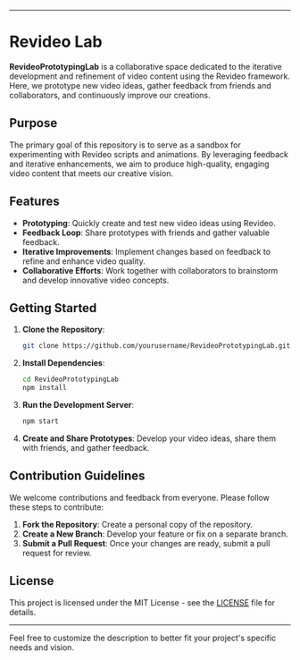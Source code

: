 

---

# Revideo Lab

**RevideoPrototypingLab** is a collaborative space dedicated to the iterative development and refinement of video content using the Revideo framework. Here, we prototype new video ideas, gather feedback from friends and collaborators, and continuously improve our creations.

## Purpose

The primary goal of this repository is to serve as a sandbox for experimenting with Revideo scripts and animations. By leveraging feedback and iterative enhancements, we aim to produce high-quality, engaging video content that meets our creative vision.

## Features

- **Prototyping**: Quickly create and test new video ideas using Revideo.
- **Feedback Loop**: Share prototypes with friends and gather valuable feedback.
- **Iterative Improvements**: Implement changes based on feedback to refine and enhance video quality.
- **Collaborative Efforts**: Work together with collaborators to brainstorm and develop innovative video concepts.

## Getting Started

1. **Clone the Repository**:
   ```bash
   git clone https://github.com/yourusername/RevideoPrototypingLab.git
   ```

2. **Install Dependencies**:
   ```bash
   cd RevideoPrototypingLab
   npm install
   ```

3. **Run the Development Server**:
   ```bash
   npm start
   ```

4. **Create and Share Prototypes**: Develop your video ideas, share them with friends, and gather feedback.

## Contribution Guidelines

We welcome contributions and feedback from everyone. Please follow these steps to contribute:

1. **Fork the Repository**: Create a personal copy of the repository.
2. **Create a New Branch**: Develop your feature or fix on a separate branch.
3. **Submit a Pull Request**: Once your changes are ready, submit a pull request for review.

## License

This project is licensed under the MIT License - see the [LICENSE](LICENSE) file for details.

---

Feel free to customize the description to better fit your project's specific needs and vision.
